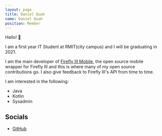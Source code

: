 ```yaml
---
layout: page
title: Daniel Quah
name: Daniel Quah
position: Member
---
```


Hello! 👋

I am a first year IT Student at RMIT(city campus) and I will be graduating in 2021.

I am the main developer of [Firefly III Mobile](https://github.com/emansih/FireflyMobile), the open source mobile wrapper for Firefly III and 
this is where many of my open source contributions go. I also give feedback to Firefly III's API from time to time.  

I am interested in the following:
- Java
- Kotlin
- Sysadmin

## Socials
 - [GitHub](https://github.com/emansih)

